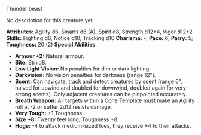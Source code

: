 Thunder beast

No description for this creature yet.

**Attributes:** Agility d6, Smarts d6 (A), Spirit d8, Strength d12+4,
Vigor d12+2
**Skills:** Fighting d6, Notice d10, Tracking d10
**Charisma:** -; **Pace:** 6; **Parry:** 5; **Toughness:** 20 (2)
**Special Abilities**
- **Armour +2:** Natural armour.
- **Bite:** Str+d8.
- **Low Light Vision:** No penalties for dim or dark lighting.
- **Darkvision:** No vision penalties for darkness (range 12").
- **Scent:** Can navigate, track and detect creatures by scent (range
6", halved for upwind and doubled for downwind, doubled again for very
strong scents). Only adjacent creatures can be pinpointed accurately.
- **Breath Weapon:** All targets within a Cone Template must make an
Agility roll at -2 or suffer 2d12 resists damage.
- **Very Tough:** +1 Toughness.
- **Size +8:** Twenty feet long; Toughness +8.
- **Huge:** -4 to attack medium-sized foes, they receive +4 to their
attacks.

